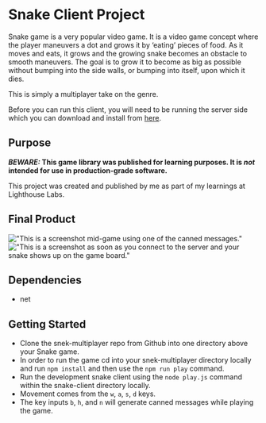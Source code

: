 # Snake Client Project

Snake game is a very popular video game. It is a video game concept where the player maneuvers a dot and grows it by ‘eating’ pieces of food. As it moves and eats, it grows and the growing snake becomes an obstacle to smooth maneuvers. The goal is to grow it to become as big as possible without bumping into the side walls, or bumping into itself, upon which it dies.

This is simply a multiplayer take on the genre.

Before you can run this client, you will need to be running the server side which you can download and install from [here](https://github.com/lighthouse-labs/snek-multiplayer).

## Purpose

**_BEWARE:_ This game library was published for learning purposes. It is _not_ intended for use in production-grade software.**

This project was created and published by me as part of my learnings at Lighthouse Labs. 

## Final Product

!["This is a screenshot mid-game using one of the canned messages."]('./screenshot1.png')
!["This is a screenshot as soon as you connect to the server and your snake shows up on the game board."]('./screenshot2.png')

## Dependencies

- net

## Getting Started

- Clone the snek-multiplayer repo from Github into one directory above your Snake game.
- In order to run the game cd into your snek-multiplayer directory locally and run `npm install` and then use the `npm run play` command.
- Run the development snake client using the `node play.js` command within the snake-client directory locally.
- Movement comes from the `w`, `a`, `s`, `d` keys.
- The key inputs `b`, `h`, and `n` will generate canned messages while playing the game.
